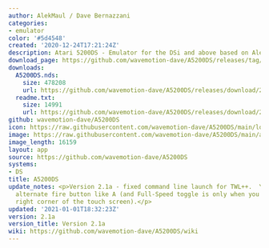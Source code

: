 ```yaml
---
author: AlekMaul / Dave Bernazzani
categories:
- emulator
color: '#5d4548'
created: '2020-12-24T17:21:24Z'
description: Atari 5200DS - Emulator for the DSi and above based on Alekmaul's work
download_page: https://github.com/wavemotion-dave/A5200DS/releases/tag/2.1a
downloads:
  A5200DS.nds:
    size: 478208
    url: https://github.com/wavemotion-dave/A5200DS/releases/download/2.1a/A5200DS.nds
  readme.txt:
    size: 14991
    url: https://github.com/wavemotion-dave/A5200DS/releases/download/2.1a/readme.txt
github: wavemotion-dave/A5200DS
icon: https://raw.githubusercontent.com/wavemotion-dave/A5200DS/main/logo.bmp
image: https://raw.githubusercontent.com/wavemotion-dave/A5200DS/main/arm9/gfx/bgTop.png
image_length: 16159
layout: app
source: https://github.com/wavemotion-dave/A5200DS
systems:
- DS
title: A5200DS
update_notes: <p>Version 2.1a - fixed command line launch for TWL++.  Y key is now
  alternate fire button like A (and Full-Speed toggle is only when you press the upper
  right corner of the touch screen).</p>
updated: '2021-01-01T18:32:23Z'
version: 2.1a
version_title: Version 2.1a
wiki: https://github.com/wavemotion-dave/A5200DS/wiki
---
```

